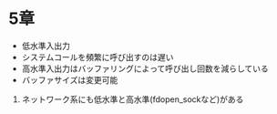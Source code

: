 
# 5章


* 低水準入出力
* システムコールを頻繁に呼び出すのは遅い
* 高水準入出力はバッファリングによって呼び出し回数を減らしている
* バッファサイズは変更可能

1. ネットワーク系にも低水準と高水準(fdopen_sockなど)がある 
